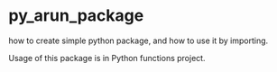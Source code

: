# py_arun_package
how to create simple python package, and how to use it by importing.

Usage of this package is in Python functions project.
